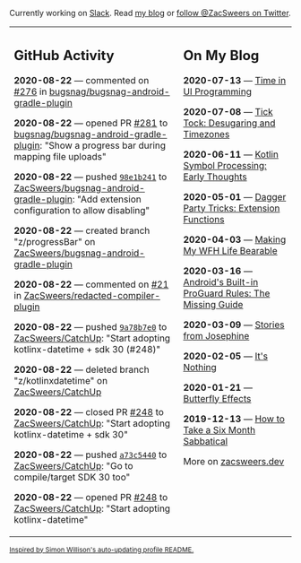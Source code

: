 Currently working on [Slack](https://slack.com/). Read [my blog](https://zacsweers.dev/) or [follow @ZacSweers on Twitter](https://twitter.com/ZacSweers).

<table><tr><td valign="top" width="60%">

## GitHub Activity
<!-- githubActivity starts -->
**2020-08-22** — commented on [#276](https://github.com/bugsnag/bugsnag-android-gradle-plugin/pull/276#issuecomment-678690500) in [bugsnag/bugsnag-android-gradle-plugin](https://api.github.com/repos/bugsnag/bugsnag-android-gradle-plugin)

**2020-08-22** — opened PR [#281](https://api.github.com/repos/bugsnag/bugsnag-android-gradle-plugin/pulls/281) to [bugsnag/bugsnag-android-gradle-plugin](https://api.github.com/repos/bugsnag/bugsnag-android-gradle-plugin): "Show a progress bar during mapping file uploads"

**2020-08-22** — pushed [`98e1b241`](https://github.com/ZacSweers/bugsnag-android-gradle-plugin/commit/98e1b241d8f7e4c27a3321f0e5798fc3fdd67d94) to [ZacSweers/bugsnag-android-gradle-plugin](https://api.github.com/repos/ZacSweers/bugsnag-android-gradle-plugin): "Add extension configuration to allow disabling"

**2020-08-22** — created branch "z/progressBar" on [ZacSweers/bugsnag-android-gradle-plugin](https://api.github.com/repos/ZacSweers/bugsnag-android-gradle-plugin)

**2020-08-22** — commented on [#21](https://github.com/ZacSweers/redacted-compiler-plugin/issues/21#issuecomment-678675080) in [ZacSweers/redacted-compiler-plugin](https://api.github.com/repos/ZacSweers/redacted-compiler-plugin)

**2020-08-22** — pushed [`9a78b7e0`](https://github.com/ZacSweers/CatchUp/commit/9a78b7e0b623e6a87a513a914ed3c02cae93f0aa) to [ZacSweers/CatchUp](https://api.github.com/repos/ZacSweers/CatchUp): "Start adopting kotlinx-datetime + sdk 30 (#248)"

**2020-08-22** — deleted branch "z/kotlinxdatetime" on [ZacSweers/CatchUp](https://api.github.com/repos/ZacSweers/CatchUp)

**2020-08-22** — closed PR [#248](https://api.github.com/repos/ZacSweers/CatchUp/pulls/248) to [ZacSweers/CatchUp](https://api.github.com/repos/ZacSweers/CatchUp): "Start adopting kotlinx-datetime + sdk 30"

**2020-08-22** — pushed [`a73c5440`](https://github.com/ZacSweers/CatchUp/commit/a73c54408f4a113d00c518a4d0ac8c5d9365693d) to [ZacSweers/CatchUp](https://api.github.com/repos/ZacSweers/CatchUp): "Go to compile/target SDK 30 too"

**2020-08-22** — opened PR [#248](https://api.github.com/repos/ZacSweers/CatchUp/pulls/248) to [ZacSweers/CatchUp](https://api.github.com/repos/ZacSweers/CatchUp): "Start adopting kotlinx-datetime"
<!-- githubActivity ends -->
</td><td valign="top" width="40%">

## On My Blog
<!-- blog starts -->
**2020-07-13** — [Time in UI Programming](https://www.zacsweers.dev/time-in-ui/)

**2020-07-08** — [Tick Tock: Desugaring and Timezones](https://www.zacsweers.dev/ticktock-desugaring-timezones/)

**2020-06-11** — [Kotlin Symbol Processing: Early Thoughts](https://www.zacsweers.dev/kotlin-symbol-processor-early-thoughts/)

**2020-05-01** — [Dagger Party Tricks: Extension Functions](https://www.zacsweers.dev/dagger-party-tricks-extension-functions/)

**2020-04-03** — [Making My WFH Life Bearable](https://www.zacsweers.dev/making-wfh-life-bearable/)

**2020-03-16** — [Android's Built-in ProGuard Rules: The Missing Guide](https://www.zacsweers.dev/android-proguard-rules/)

**2020-03-09** — [Stories from Josephine](https://www.zacsweers.dev/stories-from-josephine/)

**2020-02-05** — [It's Nothing](https://www.zacsweers.dev/its-nothing/)

**2020-01-21** — [Butterfly Effects](https://www.zacsweers.dev/butterfly-effects/)

**2019-12-13** — [How to Take a Six Month Sabbatical](https://www.zacsweers.dev/how-to-take-a-six-month-sabbatical/)
<!-- blog ends -->
More on [zacsweers.dev](https://zacsweers.dev/)
</td></tr></table>

<sub><a href="https://simonwillison.net/2020/Jul/10/self-updating-profile-readme/">Inspired by Simon Willison's auto-updating profile README.</a></sub>